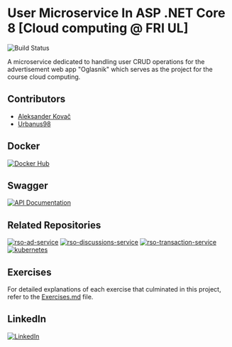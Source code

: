 # User Microservice In ASP .NET Core 8 [Cloud computing @ FRI UL]

![Build Status](https://img.shields.io/badge/Build-Passing-brightgreen)

A microservice dedicated to handling user CRUD operations for the advertisement web app "Oglasnik" which serves as the project for the course cloud computing.

## Contributors
- [Aleksander Kovač](https://github.com/shanji97)
- [Urbanus98](https://github.com/urbanus98)

## Docker
[![Docker Hub](https://img.shields.io/docker/cloud/build/muchacho3alex/rsouserservice)](https://hub.docker.com/r/muchacho3alex/rsouserservice)

## Swagger
[![API Documentation](https://img.shields.io/badge/API-Documentation-blue)](/userMicroservice/openapi)

## Related Repositories
 [![rso-ad-service](https://img.shields.io/badge/GitHub-rso--ad--service-blue)](https://github.com/Faculty-Projects-Organisation/rso-ad-service)
 [![rso-discussions-service](https://img.shields.io/badge/GitHub-rso--discussions--service-blue)](https://github.com/Faculty-Projects-Organisation/rso-discussions-service)
[![rso-transaction-service](https://img.shields.io/badge/GitHub-rso--transaction--service-blue)](https://github.com/Faculty-Projects-Organisation/rso-transaction-service)
[![kubernetes](https://img.shields.io/badge/GitHub-kubernetes-blue)](https://github.com/Faculty-Projects-Organisation/kubernetes)

## Exercises
For detailed explanations of each exercise that culminated in this project, refer to the [Exercises.md](Exercises.md) file.

## LinkedIn
[![LinkedIn](https://img.shields.io/badge/LinkedIn-Profile-blue)](https://www.linkedin.com/in/aleksander-kova%C4%8D-0662a8156/)